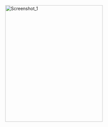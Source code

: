 <img width="310" height="370" alt="Screenshot_1" src="https://github.com/user-attachments/assets/8f2205b9-52c7-4908-8c4e-e00343b148f9" />
